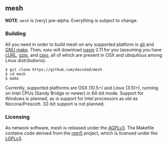 ## mesh

**NOTE**: `mesh` is (very) pre-alpha. Everything is subject to change.

### Building

All you need in order to build mesh on any supported platform is [git](http://git-scm.com/) and [GNU make](https://www.gnu.org/software/make/). Then, `make` will download [nasm](http://www.nasm.us/) 2.11 for you (assuming you have [cURL](http://curl.haxx.se), [gzip](http://www.gzip.org), and [cpio](http://en.wikipedia.org/wiki/Cpio), all of which are present in OSX and ubiquitous among Linux distributions).

    $ git clone https://github.com/davidad/mesh
    $ cd mesh
    $ make

Currently, supported platforms are OSX (10.5+) and Linux (3.10+), running on Intel CPUs (Sandy Bridge or newer) in 64-bit mode. Support for Windows is planned, as is support for Intel processors as old as Nocona/Prescott. 32-bit support is not planned.

### Licensing

As network software, mesh is released under the [AGPLv3](https://www.gnu.org/licenses/agpl-3.0.html). The Makefile contains code derived from the [rpm5](http://rpm5.org) project, which is licensed under the [LGPLv3](http://www.gnu.org/licenses/lgpl.html).
